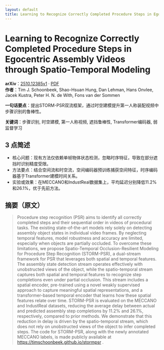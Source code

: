 ```yaml
---
layout: default
title: Learning to Recognize Correctly Completed Procedure Steps in Egocentric Assembly Videos through Spatio-Temporal Modeling
---
```


# Learning to Recognize Correctly Completed Procedure Steps in Egocentric Assembly Videos through Spatio-Temporal Modeling
**arXiv**：[2510.12385v1](https://arxiv.org/abs/2510.12385) · [PDF](https://arxiv.org/pdf/2510.12385.pdf)  
**作者**：Tim J. Schoonbeek, Shao-Hsuan Hung, Dan Lehman, Hans Onvlee, Jacek Kustra, Peter H. N. de With, Fons van der Sommen  

**一句话要点**：提出STORM-PSR双流框架，通过时空建模提升第一人称装配视频中步骤识别的鲁棒性。

**关键词**：步骤识别, 时空建模, 第一人称视频, 遮挡鲁棒性, Transformer编码器, 弱监督学习

## 3 点简述
- 核心问题：现有方法仅依赖单帧物体状态检测，忽略时序特征，导致在部分遮挡时识别精度受限。
- 方法要点：结合空间流和时空流，空间编码器预训练捕获空间特征，时序编码器基于Transformer建模时间关系。
- 实验或效果：在MECCANO和IndustReal数据集上，平均延迟分别降低11.2%和26.1%，优于先前方法。

## 摘要（原文）

> Procedure step recognition (PSR) aims to identify all correctly completed
> steps and their sequential order in videos of procedural tasks. The existing
> state-of-the-art models rely solely on detecting assembly object states in
> individual video frames. By neglecting temporal features, model robustness and
> accuracy are limited, especially when objects are partially occluded. To
> overcome these limitations, we propose Spatio-Temporal Occlusion-Resilient
> Modeling for Procedure Step Recognition (STORM-PSR), a dual-stream framework
> for PSR that leverages both spatial and temporal features. The assembly state
> detection stream operates effectively with unobstructed views of the object,
> while the spatio-temporal stream captures both spatial and temporal features to
> recognize step completions even under partial occlusion. This stream includes a
> spatial encoder, pre-trained using a novel weakly supervised approach to
> capture meaningful spatial representations, and a transformer-based temporal
> encoder that learns how these spatial features relate over time. STORM-PSR is
> evaluated on the MECCANO and IndustReal datasets, reducing the average delay
> between actual and predicted assembly step completions by 11.2% and 26.1%,
> respectively, compared to prior methods. We demonstrate that this reduction in
> delay is driven by the spatio-temporal stream, which does not rely on
> unobstructed views of the object to infer completed steps. The code for
> STORM-PSR, along with the newly annotated MECCANO labels, is made publicly
> available at https://timschoonbeek.github.io/stormpsr .

